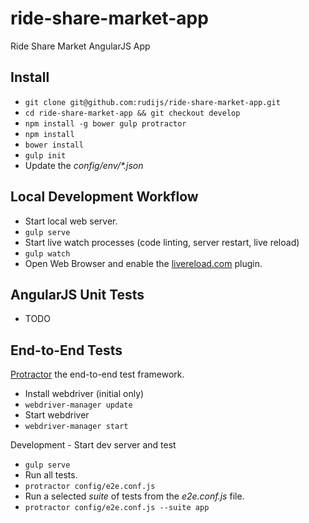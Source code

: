 # ride-share-market-app

Ride Share Market AngularJS App

## Install

- `git clone git@github.com:rudijs/ride-share-market-app.git`
- `cd ride-share-market-app && git checkout develop`
- `npm install -g bower gulp protractor`
- `npm install`
- `bower install`
- `gulp init`
- Update the *config/env/\*.json*

## Local Development Workflow

- Start local web server.
- `gulp serve`
- Start live watch processes (code linting, server restart, live reload)
- `gulp watch`
- Open Web Browser and enable the [livereload.com](http://feedback.livereload.com/knowledgebase/articles/86242-how-do-i-install-and-use-the-browser-extensions-) plugin.

## AngularJS Unit Tests

- TODO

## End-to-End Tests

[Protractor](http://angular.github.io/protractor/#/) the end-to-end test framework.

- Install webdriver (initial only)
- `webdriver-manager update`
- Start webdriver
- `webdriver-manager start`

Development - Start dev server and test

- `gulp serve`
- Run all tests.
- `protractor config/e2e.conf.js`
- Run a selected *suite* of tests from the *e2e.conf.js* file.
- `protractor config/e2e.conf.js --suite app`

